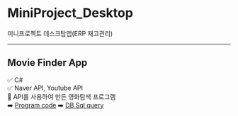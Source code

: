 # MiniProject_Desktop
미니프로젝트 데스크탑앱(ERP 재고관리)
___
## Movie Finder App
:white_check_mark: C# <br>
:white_check_mark: Naver API, Youtube API<br>
:movie_camera: API를 사용하여 만든 영화탐색 프로그램<br>
:arrow_right: [Program code](https://github.com/yfla980107/MiniProject_Desktop/tree/main/WpfMiniProject/NaverMovieFinderApp)
:arrow_right: [DB Sql query](https://github.com/yfla980107/MiniProject_Desktop/blob/main/WpfMiniProject/NaverMovieFinderApp/Sql/OpenApiLab.sql)
